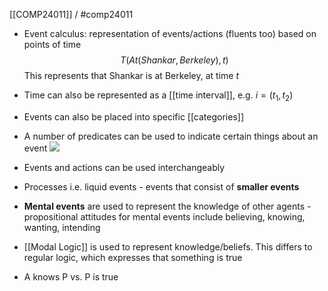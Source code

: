 [[COMP24011]] / #comp24011

- Event calculus: representation of events/actions (fluents too) based on points of time
  $$T(At(Shankar,Berkeley),t)$$
  This represents that Shankar is at Berkeley, at time $t$
- Time can also be represented as a [[time interval]], e.g. $i = (t_1,t_2)$
  
- Events can also be placed into specific [[categories]]
- A number of predicates can be used to indicate certain things about an event
![](https://i.imgur.com/gPjXFcn.png)


- Events and actions can be used interchangeably

- Processes i.e. liquid events - events that consist of **smaller events**

- **Mental events** are used to represent the knowledge of other agents - propositional attitudes for mental events include believing, knowing, wanting, intending
- [[Modal Logic]] is used to represent knowledge/beliefs. This differs to regular logic, which expresses that something is true
- A knows P vs. P is true